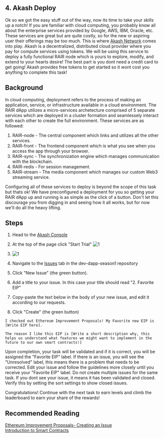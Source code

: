 ## 4. Akash Deploy
Ok so we got the easy stuff out of the way, now its time to take your skills up a notch! If you are familiar with cloud computing, you probably know all about the enterprise services provided by Google, AWS, IBM, Oracle, etc. These services are great but are quite costly, so for the new or aspiring user their offerings may be too much. This is where [Akash Network](https://akash.network/) comes into play. Akash is a decentralized, distributed cloud provider where you pay for compute services using tokens. We will be using this service to deploy a fully functional RAIR node which is yours to explore, modify, and extend to your hearts desire! The best part is you dont need a credit card to get going! Akash provides free tokens to get started so it wont cost you anything to complete this task! 

## Background
In cloud computing, deployment refers to the process of making an application, service, or infrastructure available in a cloud environment. The RAIR dApp utilizes a micro-services archetecture comprised of 5 separate services which are deployed in a cluster formation and seamlessely interact with each other to create the full environment. These services are as followed:

1. RAIR-node - The central component which links and utilizes all the other services.
2. RAIR-front - The frontend component which is what you see when you access the app through your browser.
3. RAIR-sync - The synchronization engine which manages communication with the blockchain.
4. RAIR-redis - For session management.
5. RAIR-stream - The media component which manages our custom Web3 streaming service.

Configuring all of these services to deploy is beyond the scope of this task but thats ok! We have preconfigured a deployment for you so getting your RAIR dApp up and running is as simple as the click of a button. Don't let this discourage you from digging in and seeing how it all works, but for now we'll do all the heavy lifting.

## Steps
1. Head to the [Akash Console](https://console.akash.network/)
2. At the top of the page click "Start Trial"
   ![1](https://github.com/rairprotocol/dev-dapp-season1/blob/main/devdapp-assets/Season%201%20Tasks/4.%20Akash%20Deploy/01.png)
   
4. ![1](https://github.com/rairprotocol/dev-dapp-season1/blob/main/devdapp-assets/Season%201%20Tasks/4.%20Akash%20Deploy/02.png)
5. Navigate to the [Issues](https://github.com/rairprotocol/dev-dapp-season1/issues) tab in the dev-dapp-season1 repository
6. Click "New Issue" (the green button).
7. Add a title to your issue. In this case your title should read "2. Favorite EIP"
8. Copy-paste the text below in the body of your new issue, and edit it according to our requests.
9. Click "Create" (the green button)

```
I checked out Ethereum Improvement Proposals! My Favorite new EIP is [Write EIP here].

The reason I like this EIP is [Write a short description why, this helps us understand what features we might want to implement in the future to our own smart contracts!]
```
Upon completion, your task will be validated and if it is correct, you will be assigned the "Favorite EIP" label. If there is an issue, you will see the "Unresolved" label, this means there is a problem that needs to be corrected. Edit your issue and follow the guidelines more closely until you receive your "Favorite EIP" label. Do not create multiple issues for the same task. If you dont see your issue, it means it has been validated and closed. Verify this by setting the sort settings to show closed issues.

Congratulations! Continue with the next task to earn levels and climb the leaderboard to earn your share of the rewards!

## Recommended Reading 
[Ethereum Improvement Proposals- Creating an Issue](https://eips.ethereum.org/)\
[Introduction to Smart Contracts](https://ethereum.org/en/developers/docs/smart-contracts/)
